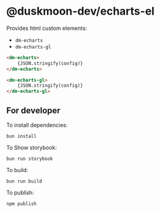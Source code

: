 # @duskmoon-dev/echarts-el

Provides html custom elements: 

- `dm-echarts`
- `dm-echarts-gl`

```html
<dm-echarts>
    {JSON.stringify(config)}
</dm-echarts>

<dm-echarts-gl>
    {JSON.stringify(config)}
</dm-echarts-gl>
```

## For developer

To install dependencies:

```shell
bun install
```

To Show storybook:

```shell
bun run storybook
```

To build:

```shell
bun run build
```

To publish:

```shell
npm publish
```
